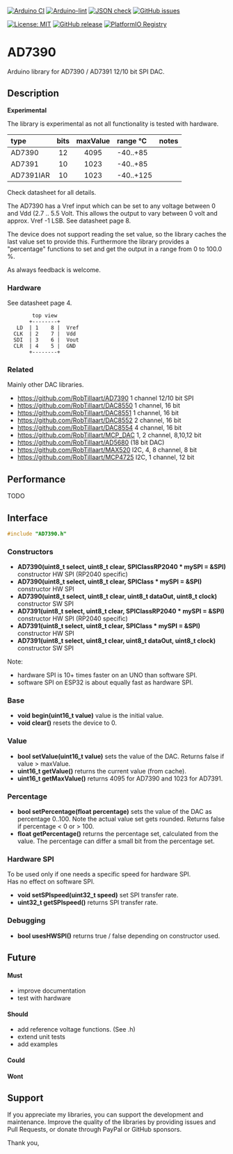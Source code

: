 
[![Arduino CI](https://github.com/RobTillaart/AD7390/workflows/Arduino%20CI/badge.svg)](https://github.com/marketplace/actions/arduino_ci)
[![Arduino-lint](https://github.com/RobTillaart/AD7390/actions/workflows/arduino-lint.yml/badge.svg)](https://github.com/RobTillaart/AD7390/actions/workflows/arduino-lint.yml)
[![JSON check](https://github.com/RobTillaart/AD7390/actions/workflows/jsoncheck.yml/badge.svg)](https://github.com/RobTillaart/AD7390/actions/workflows/jsoncheck.yml)
[![GitHub issues](https://img.shields.io/github/issues/RobTillaart/AD7390.svg)](https://github.com/RobTillaart/AD7390/issues)

[![License: MIT](https://img.shields.io/badge/license-MIT-green.svg)](https://github.com/RobTillaart/AD7390/blob/master/LICENSE)
[![GitHub release](https://img.shields.io/github/release/RobTillaart/AD7390.svg?maxAge=3600)](https://github.com/RobTillaart/AD7390/releases)
[![PlatformIO Registry](https://badges.registry.platformio.org/packages/robtillaart/library/AD7390.svg)](https://registry.platformio.org/libraries/robtillaart/AD7390)


# AD7390

Arduino library for AD7390 / AD7391 12/10 bit SPI DAC.


## Description

**Experimental**

The library is experimental as not all functionality is tested with hardware.

|  type      |  bits  |  maxValue  |  range °C   |  notes    |
|:-----------|:------:|:----------:|:------------|:----------|
|  AD7390    |   12   |    4095    |  -40..+85   |
|  AD7391    |   10   |    1023    |  -40..+85   |
|  AD7391IAR |   10   |    1023    |  -40..+125  |

Check datasheet for all details.

The AD7390 has a Vref input which can be set to any voltage between 0 and Vdd (2.7 .. 5.5 Volt.
This allows the output to vary between 0 volt and approx. Vref -1 LSB. 
See datasheet page 8.

The device does not support reading the set value, so the library caches the 
last value set to provide this.
Furthermore the library provides a "percentage" functions to set and get the output
in a range from 0 to 100.0 %.

As always feedback is welcome.


### Hardware

See datasheet page 4.

```
        top view
       +--------+
   LD  | 1    8 |  Vref
  CLK  | 2    7 |  Vdd
  SDI  | 3    6 |  Vout
  CLR  | 4    5 |  GND
       +--------+

```

### Related

Mainly other DAC libraries.

- https://github.com/RobTillaart/AD7390 1 channel 12/10 bit SPI
- https://github.com/RobTillaart/DAC8550 1 channel, 16 bit
- https://github.com/RobTillaart/DAC8551 1 channel, 16 bit
- https://github.com/RobTillaart/DAC8552 2 channel, 16 bit
- https://github.com/RobTillaart/DAC8554 4 channel, 16 bit
- https://github.com/RobTillaart/MCP_DAC 1, 2 channel, 8,10,12 bit
- https://github.com/RobTillaart/AD5680  (18 bit DAC)
- https://github.com/RobTillaart/MAX520 I2C, 4, 8 channel, 8 bit
- https://github.com/RobTillaart/MCP4725 I2C, 1 channel, 12 bit


## Performance

TODO


## Interface

```cpp
#include "AD7390.h"
```

### Constructors

- **AD7390(uint8_t select, uint8_t clear, SPIClassRP2040 \* mySPI = &SPI)** constructor HW SPI (RP2040 specific)
- **AD7390(uint8_t select, uint8_t clear, SPIClass \* mySPI = &SPI)** constructor HW SPI
- **AD7390(uint8_t select, uint8_t clear, uint8_t dataOut, uint8_t clock)** constructor SW SPI
- **AD7391(uint8_t select, uint8_t clear, SPIClassRP2040 \* mySPI = &SPI)** constructor HW SPI (RP2040 specific)
- **AD7391(uint8_t select, uint8_t clear, SPIClass \* mySPI = &SPI)** constructor HW SPI
- **AD7391(uint8_t select, uint8_t clear, uint8_t dataOut, uint8_t clock)** constructor SW SPI

Note: 
- hardware SPI is 10+ times faster on an UNO than software SPI.
- software SPI on ESP32 is about equally fast as hardware SPI.

### Base

- **void begin(uint16_t value)** value is the initial value.
- **void clear()** resets the device to 0.

### Value

- **bool setValue(uint16_t value)** sets the value of the DAC. 
Returns false if value > maxValue. 
- **uint16_t getValue()** returns the current value (from cache).
- **uint16_t getMaxValue()** returns 4095 for AD7390 and 1023 for AD7391.

### Percentage

- **bool setPercentage(float percentage)** sets the value of the DAC as percentage 0..100.
Note the actual value set gets rounded.
Returns false if percentage < 0 or > 100. 
- **float getPercentage()** returns the percentage set, calculated from the value.
The percentage can differ a small bit from the percentage set. 

### Hardware SPI

To be used only if one needs a specific speed for hardware SPI.  
Has no effect on software SPI.

- **void setSPIspeed(uint32_t speed)** set SPI transfer rate.
- **uint32_t getSPIspeed()** returns SPI transfer rate.

### Debugging

- **bool usesHWSPI()** returns true / false depending on constructor used.


## Future


#### Must

- improve documentation
- test with hardware

#### Should

- add reference voltage functions. (See .h)
- extend unit tests
- add examples

#### Could


#### Wont



## Support

If you appreciate my libraries, you can support the development and maintenance.
Improve the quality of the libraries by providing issues and Pull Requests, or
donate through PayPal or GitHub sponsors.

Thank you,

